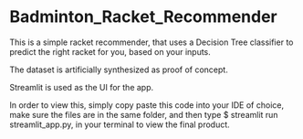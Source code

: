 # Badminton_Racket_Recommender
This is a simple racket recommender, that uses a Decision Tree classifier to predict the right racket for you, based on your inputs. 

The dataset is artificially synthesized as proof of concept.

Streamlit is used as the UI for the app. 

In order to view this, simply copy paste this code into your IDE of choice, make sure the files are in the same folder, and then type $ streamlit run streamlit_app.py, in your terminal to view the final product. 
